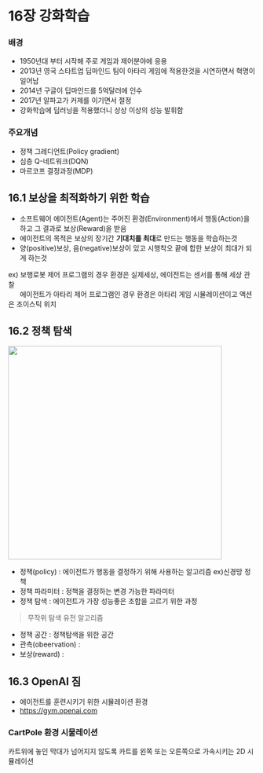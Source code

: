 16장 강화학습
===========================

### 배경

* 1950년대 부터 시작해 주로 게임과 제어분야에 응용
* 2013년 영국 스타트업 딥마인드 팀이 아타리 게임에 적용한것을 시연하면서 혁명이 일어남
* 2014년 구글이 딥마인드를 5억달러에 인수
* 2017년 알파고가 커제를 이기면서 절정
* 강화학습에 딥러닝을 적용했더니 상상 이상의 성능 발휘함

### 주요개념

* 정책 그레디언트(Policy gradient)
* 심층 Q-네트워크(DQN)
* 마르코프 결정과정(MDP)

## 16.1 보상을 최적화하기 위한 학습

* 소프트웨어 에이전트(Agent)는 주어진 환경(Environment)에서 행동(Action)을 하고 그 결과로 보상(Reward)을 받음
* 에이전트의 목적은 보상의 장기간 **기대치를 최대**로 만드는 행동을 학습하는것
* 양(positive)보상, 음(negative)보상이 있고 시행착오 끝에 합한 보상이 최대가 되게 하는것
   
ex) 보행로봇 제어 프로그램의 경우 환경은 실제세상, 에이전트는 센서를 통해 세상 관찰   
&nbsp;&nbsp;&nbsp;&nbsp;&nbsp;&nbsp;에이전트가 아타리 제어 프로그램인 경우 환경은 아타리 게임 시뮬레이션이고 액션은 조이스틱 위치
&nbsp;&nbsp;&nbsp;&nbsp;&nbsp;&nbsp;


## 16.2 정책 탐색

<img width="435" src="https://user-images.githubusercontent.com/4945207/74102427-c3bf0c80-4b86-11ea-8a22-8663ea41e7f6.png"></img>

* 정책(policy) : 에이전트가 행동을 결정하기 위해 사용하는 알고리즘 ex)신경망 정책
* 정책 파라미터 : 정책을 결정하는 변경 가능한 파라미터
* 정책 탐색 : 에이전트가 가장 성능좋은 조합을 고르기 위한 과정   
> 무작위 탐색
> 유전 알고리즘
* 정책 공간 : 정책탐색을 위한 공간
* 관측(obeervation) : 
* 보상(reward) : 

## 16.3 OpenAI 짐

* 에이전트를 훈련시키기 위한 시뮬레이션 환경
* https://gym.openai.com

### CartPole 환경 시물레이션

카트위에 놓인 막대가 넘어지지 않도록 카트를 왼쪽 또는 오른쪽으로 가속시키는 2D 시뮬레이션


